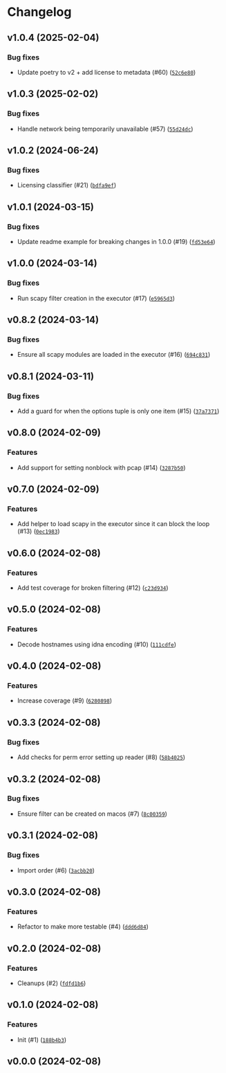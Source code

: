 # Changelog

## v1.0.4 (2025-02-04)

### Bug fixes

- Update poetry to v2 + add license to metadata (#60) ([`52c6e80`](https://github.com/bdraco/aiodhcpwatcher/commit/52c6e8002d98b9960705fa0ea246099e3b62eeeb))

## v1.0.3 (2025-02-02)

### Bug fixes

- Handle network being temporarily unavailable (#57) ([`55d24dc`](https://github.com/bdraco/aiodhcpwatcher/commit/55d24dcd11cdf22a9a6bf4489e2b8a2791638f0e))

## v1.0.2 (2024-06-24)

### Bug fixes

- Licensing classifier (#21) ([`bdfa9ef`](https://github.com/bdraco/aiodhcpwatcher/commit/bdfa9ef9bc3cbb1fecbf6a5848615e5fd2e619fb))

## v1.0.1 (2024-03-15)

### Bug fixes

- Update readme example for breaking changes in 1.0.0 (#19) ([`fd53e64`](https://github.com/bdraco/aiodhcpwatcher/commit/fd53e64b64f74af02c68e7e13261cbf23370be11))

## v1.0.0 (2024-03-14)

### Bug fixes

- Run scapy filter creation in the executor (#17) ([`e5965d3`](https://github.com/bdraco/aiodhcpwatcher/commit/e5965d335b8e02745ab727acef34bbb96f6a6076))

## v0.8.2 (2024-03-14)

### Bug fixes

- Ensure all scapy modules are loaded in the executor (#16) ([`694c831`](https://github.com/bdraco/aiodhcpwatcher/commit/694c83121995ee756a50ef158be71bf50a600f65))

## v0.8.1 (2024-03-11)

### Bug fixes

- Add a guard for when the options tuple is only one item (#15) ([`37a7371`](https://github.com/bdraco/aiodhcpwatcher/commit/37a7371693f693871947638bf85c69d7a1636bc1))

## v0.8.0 (2024-02-09)

### Features

- Add support for setting nonblock with pcap (#14) ([`3287b50`](https://github.com/bdraco/aiodhcpwatcher/commit/3287b500ab4dc546257cdcb144746f7d8fa1d37c))

## v0.7.0 (2024-02-09)

### Features

- Add helper to load scapy in the executor since it can block the loop (#13) ([`0ec1983`](https://github.com/bdraco/aiodhcpwatcher/commit/0ec19835ccd52e5c71c5d15c5e48c0382b4aea4f))

## v0.6.0 (2024-02-08)

### Features

- Add test coverage for broken filtering (#12) ([`c23d934`](https://github.com/bdraco/aiodhcpwatcher/commit/c23d934e6f86c031bb25a309edaff607b255596d))

## v0.5.0 (2024-02-08)

### Features

- Decode hostnames using idna encoding (#10) ([`111cdfe`](https://github.com/bdraco/aiodhcpwatcher/commit/111cdfefcfc621c7ef3d001d8b9f8e2b85460ef2))

## v0.4.0 (2024-02-08)

### Features

- Increase coverage (#9) ([`6280898`](https://github.com/bdraco/aiodhcpwatcher/commit/6280898a4a55cc3e0feed3e6b78c453038419c5e))

## v0.3.3 (2024-02-08)

### Bug fixes

- Add checks for perm error setting up reader (#8) ([`58b4025`](https://github.com/bdraco/aiodhcpwatcher/commit/58b40253abcefb71deb17c7d87c706a3f47f15fe))

## v0.3.2 (2024-02-08)

### Bug fixes

- Ensure filter can be created on macos (#7) ([`8c00359`](https://github.com/bdraco/aiodhcpwatcher/commit/8c0035964b249eeedc684f19794a99d93a3317a0))

## v0.3.1 (2024-02-08)

### Bug fixes

- Import order (#6) ([`3acbb20`](https://github.com/bdraco/aiodhcpwatcher/commit/3acbb202a4cbfee1fa41595ac5b746c485c1c04e))

## v0.3.0 (2024-02-08)

### Features

- Refactor to make more testable (#4) ([`ddd6d84`](https://github.com/bdraco/aiodhcpwatcher/commit/ddd6d84c8246b05384b92fa7edf45fca5bed6a92))

## v0.2.0 (2024-02-08)

### Features

- Cleanups (#2) ([`fdfd1b6`](https://github.com/bdraco/aiodhcpwatcher/commit/fdfd1b66fc11a20930c8a869bcb8766c0156cb8c))

## v0.1.0 (2024-02-08)

### Features

- Init (#1) ([`188b4b3`](https://github.com/bdraco/aiodhcpwatcher/commit/188b4b315ce3303cdeab9eeb8fa8f8eed2e185ec))

## v0.0.0 (2024-02-08)
